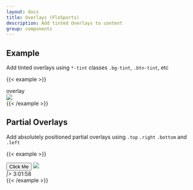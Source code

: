 ```yaml
---
layout: docs
title: Overlays (FloSports)
description: Add tinted Overlays to content
group: components
---
```


## Example

Add tinted overlays using `*-tint` classes `.bg-tint`, `.btn-tint`, etc

{{< example >}}
<div class="img-thumbnail w-50">
  <div class="position-relative">
    <div class="bg-tint position-absolute top left h-100 w-100 text-white" > overlay </div>
    <img class="img-fluid" src="https://via.placeholder.com/400"/>
  </div>
</div>
{{< /example >}}

## Partial Overlays

Add absolutely positioned partial overlays using `.top` `.right` `.bottom` and `.left`

{{< example >}}
<div class="img-thumbnail w-50">
  <div class="position-relative">
    <button class="btn-tint position-absolute top left m-2">Click Me</button>
    <img class="img-fluid" src="https://via.placeholder.com/400"/>
    <div class="position-absolute d-inline-flex flex-align-start bottom right">
      <i class="text-white bg-primary p-2">|></i>
      <time class="bg-tint text-white h-100 p-2" datetime="PT3H01M58S">3:01:58</time>
    </div>
  </div>
</div>
{{< /example >}}
